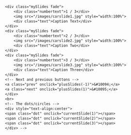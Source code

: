 <style>
     body {
      height: 500px;
      background-position: center;
      background-repeat: no-repeat;
      background-size: cover;
      position: relative; 
      background-image: url("/images/carbackground.png");
  }
    
</style>


<html>
    
<header>
    <body>
    </body>

</header>

</html>

<!-- <div class="slideshow-container">
         <!-- Full-width images with number and caption text -->
        <div class="mySlides fade">
            <div class="numbertext">1 / 3</div>
            <img src="/images/carslide1.jpg" style="width:100%">
            <div class="text">Caption Text</div>
        </div>
        <div class="mySlides fade">
            <div class="numbertext">2 / 3</div>
            <img src="/images/carslide2.jpg" style="width:100%">
            <div class="text">Caption Two</div>
        </div>
        <div class="mySlides fade">
            <div class="numbertext">3 / 3</div>
            <img src="/images/carslide3.jpg" style="width:100%">
            <div class="text">Caption Three</div>
        </div>
        <!-- Next and previous buttons -->
        <a class="prev" onclick="plusSlides(-1)">&#10094;</a>
        <a class="next" onclick="plusSlides(1)">&#10095;</a>
        </div>
        <br>
        <!-- The dots/circles -->
        <div style="text-align:center">
        <span class="dot" onclick="currentSlide(1)"></span>
        <span class="dot" onclick="currentSlide(2)"></span>
        <span class="dot" onclick="currentSlide(3)"></span>
        </div> -->